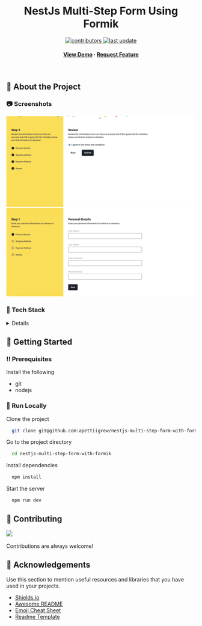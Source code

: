 
<div align="center">
  <h1>NestJs Multi-Step Form Using Formik</h1>
  <!-- Badges -->
<p>
  <a href="https://github.com/apettiigrew/nestjs-multi-step-form-with-formik/graphs/contributors">
    <img src="https://img.shields.io/github/contributors/Louis3797/awesome-readme-template" alt="contributors" />
  </a>
  <a href="">
    <img src="https://img.shields.io/github/last-commit/apettiigrew/nestjs-multi-step-form-with-formik" alt="last update" />
  </a>
</p>
   
<h4>
    <a href="https://github.com/Louis3797/awesome-readme-template/">View Demo</a>
  <span> · </span>
    <a href="https://github.com/apettiigrew/nestjs-multi-step-form-with-formik/issues/">Request Feature</a>
  </h4>
</div>

<br />

<!-- About the Project -->

## :star2: About the Project

<!-- Screenshots -->

### :camera: Screenshots

![form](assets/gif2.gif)
![form](assets/gif1.gif)

<!-- TechStack -->

### :space_invader: Tech Stack

<details>
  <ul>
    <li><a href="https://www.typescriptlang.org/">Typescript</a></li>
    <li><a href="https://nextjs.org/">Next.js</a></li>
    <li><a href="https://reactjs.org/">React.js</a></li>
    <li><a href="https://sass-lang.com/">Sass</a></li>
  </ul>
</details>

<!-- Env Variables -->



<!-- Getting Started -->

## :toolbox: Getting Started

<!-- Prerequisites -->

### :bangbang: Prerequisites
Install the following
- git
- nodejs

### :running: Run Locally

Clone the project
```bash
  git clone git@github.com:apettiigrew/nestjs-multi-step-form-with-formik.git
```

Go to the project directory

```bash
  cd nestjs-multi-step-form-with-formik
```

Install dependencies

```bash
  npm install
```

Start the server

```bash
  npm run dev
```
## :wave: Contributing

<a href="https://github.com/apettiigrew/nestjs-multi-step-form-with-formik/graphs/contributors">
  <img src="https://contrib.rocks/image?repo=apettiigrew/nestjs-multi-step-form-with-formik" />
</a>

Contributions are always welcome!

<!-- Acknowledgments -->

## :gem: Acknowledgements

Use this section to mention useful resources and libraries that you have used in your projects.

- [Shields.io](https://shields.io/)
- [Awesome README](https://github.com/matiassingers/awesome-readme)
- [Emoji Cheat Sheet](https://github.com/ikatyang/emoji-cheat-sheet/blob/master/README.md#travel--places)
- [Readme Template](https://github.com/othneildrew/Best-README-Template)
